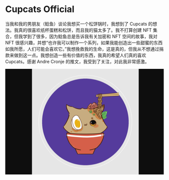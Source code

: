 # Cupcats Official

<p>当我和我的男朋友（鲶鱼）谈论我想买一个松饼锅时，我想到了 Cupcats 的想法。我真的很喜欢纸杯蛋糕和松饼，而且我的猫太多了。我不打算创建 NFT 集合，但我学到了很多，因为鲶鱼总是告诉我有关加密和 NFT 空间的故事，我对 NFT 很感兴趣，并想“也许我可以制作一个系列，如果我能创造出一些甜蜜的东西如我所愿，人们可能会喜欢它。”我想挽救我的生命，这是真的，但我从不想通过捐款来做到这一点。我想创造一些有价值的东西，我真的希望人们真的喜欢 Cupcats。感谢 Andre Cronje 的推文，我受到了关注，对此我非常感激。</p>

![cupcatsofficial-dapp-collectibles-ethereum-image2_e926b1d1f03ee8f53738b1c32d40cfd7](cupcatsofficial-dapp-collectibles-ethereum-image2_e926b1d1f03ee8f53738b1c32d40cfd7.png)

